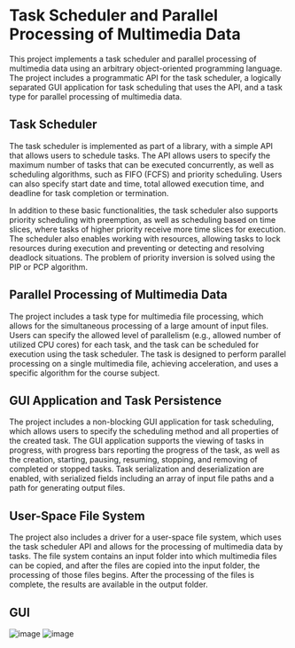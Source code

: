 # Task Scheduler and Parallel Processing of Multimedia Data

This project implements a task scheduler and parallel processing of multimedia data using an arbitrary object-oriented programming language. The project includes a programmatic API for the task scheduler, a logically separated GUI application for task scheduling that uses the API, and a task type for parallel processing of multimedia data.

## Task Scheduler

The task scheduler is implemented as part of a library, with a simple API that allows users to schedule tasks. The API allows users to specify the maximum number of tasks that can be executed concurrently, as well as scheduling algorithms, such as FIFO (FCFS) and priority scheduling. Users can also specify start date and time, total allowed execution time, and deadline for task completion or termination.

In addition to these basic functionalities, the task scheduler also supports priority scheduling with preemption, as well as scheduling based on time slices, where tasks of higher priority receive more time slices for execution. The scheduler also enables working with resources, allowing tasks to lock resources during execution and preventing or detecting and resolving deadlock situations. The problem of priority inversion is solved using the PIP or PCP algorithm.

## Parallel Processing of Multimedia Data

The project includes a task type for multimedia file processing, which allows for the simultaneous processing of a large amount of input files. Users can specify the allowed level of parallelism (e.g., allowed number of utilized CPU cores) for each task, and the task can be scheduled for execution using the task scheduler. The task is designed to perform parallel processing on a single multimedia file, achieving acceleration, and uses a specific algorithm for the course subject.

## GUI Application and Task Persistence

The project includes a non-blocking GUI application for task scheduling, which allows users to specify the scheduling method and all properties of the created task. The GUI application supports the viewing of tasks in progress, with progress bars reporting the progress of the task, as well as the creation, starting, pausing, resuming, stopping, and removing of completed or stopped tasks. Task serialization and deserialization are enabled, with serialized fields including an array of input file paths and a path for generating output files.

## User-Space File System

The project also includes a driver for a user-space file system, which uses the task scheduler API and allows for the processing of multimedia data by tasks. The file system contains an input folder into which multimedia files can be copied, and after the files are copied into the input folder, the processing of those files begins. After the processing of the files is complete, the results are available in the output folder.


## GUI

![image](https://user-images.githubusercontent.com/93668747/231578034-3136af12-1cd6-4d06-93ec-3c747589f481.png)
![image](https://user-images.githubusercontent.com/93668747/231578515-0dd56bbe-5a9a-43bf-8309-df21206abc1c.png)

